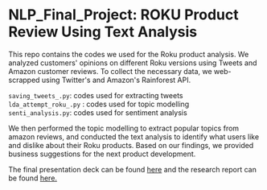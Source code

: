 # NLP_Final_Project: ROKU Product Review Using Text Analysis


This repo contains the codes we used for the Roku product analysis. 
We analyzed customers' opinions on different Roku versions using Tweets and Amazon customer reviews. To collect the necessary data, we web-scrapped using Twitter's and Amazon's Rainforest API.


`saving_tweets_.py`: codes used for extracting tweets <br /> 
`lda_attempt_roku_.py` : codes used for topic modelling <br /> 
`senti_analysis.py`: codes used for sentiment analysis <br /> 


We then performed the topic modelling to extract popular topics from amazon reviews, and conducted the text analysis to identify what users like and dislike about their Roku products. Based on our findings, we provided business suggestions for the next product development.


The final presentation deck can be found [here](https://github.com/shaunahan/NLP_Group_Project-Roku_Product_Analysis/blob/main/6.%20final_presentation.pdf) and the research report can be found [here.](https://github.com/shaunahan/NLP_Group_Project-Roku_Product_Analysis/blob/main/5.%20Research%20Report.pdf)


